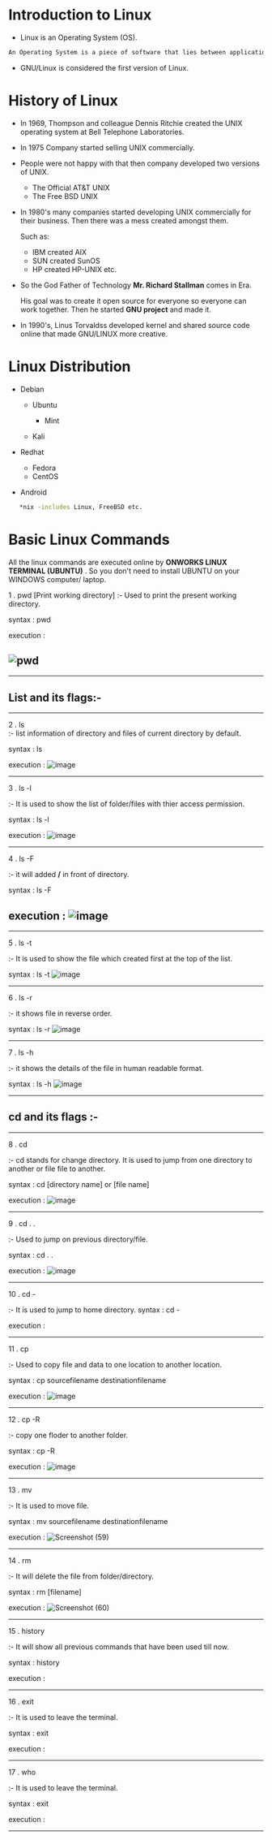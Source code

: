 <!--Heading-->
# Introduction to Linux
* Linux is an Operating System (OS).
```bash
An Operating System is a piece of software that lies between application software and hardware and controls the operations of computer. The most important program in OS is Kernel that manages the OS.
```
* GNU/Linux is considered the first version of Linux.

# History of Linux

*  In 1969, Thompson and colleague Dennis Ritchie created the UNIX operating system at Bell Telephone Laboratories.
* In 1975 Company started selling UNIX commercially.
* People were not happy with that then company developed two versions of UNIX.
  
   * The Official AT&T UNIX
   * The Free BSD UNIX 
* In 1980's many companies started developing UNIX commercially for their business. Then there was a mess created amongst them. 

     Such as:
     
     * IBM created AIX
     * SUN created SunOS
     * HP created HP-UNIX etc.


* So the God Father of Technology __Mr. Richard Stallman__ comes in Era.

   His goal was to create it open source for everyone so everyone can work together. Then he started __GNU project__ and made it.

* In 1990's, Linus Torvaldss developed kernel and shared source code online that made GNU/LINUX more creative. 

# Linux Distribution 
* Debian
  
  * Ubuntu
     
     * Mint
  * Kali
* Redhat
  
  * Fedora
  * CentOS
* Android

```bash
   *nix -includes Linux, FreeBSD etc.
```
# Basic Linux Commands

All the linux commands are executed online by __ONWORKS LINUX TERMINAL (UBUNTU)__ . So you don't need to install UBUNTU on your WINDOWS computer/ laptop.

1 . pwd  [Print working directory]
   :-   Used to print the present working directory.

   syntax : pwd

   execution :

   ![pwd](https://user-images.githubusercontent.com/88035158/127475933-abec9de0-dd69-4149-926e-662c69ddf876.png)
   ---

___
   ## List and its flags:-

---


2 . ls  
   :-   list information of directory and files of current directory by default.

   syntax : ls

   execution :
   ![image](https://user-images.githubusercontent.com/88035158/127476897-0694e74a-b645-4139-9a9b-3e45b0ab9d44.png)

   ---


3 . ls -l 

   :-   It is used to show the list of folder/files with thier access permission.

   syntax : ls -l

   execution :
   ![image](https://user-images.githubusercontent.com/88035158/127477368-effc536a-bc9c-4f6a-9904-801b82eacd53.png)

---

4 . ls -F 
   
   :-   it will added **/** in front of directory.

   syntax : ls -F

   execution :
   ![image](https://user-images.githubusercontent.com/88035158/127477821-46b35122-2dc1-4925-ad1b-995eed40ef72.png)
   ---
---


5 . ls -t 
   
   :-   It is used to show the file which created first at the top of the list.

   syntax : ls -t
   ![image](https://user-images.githubusercontent.com/88035158/127478125-9c952f87-8469-46b7-a8e8-3fd5ad6f22b0.png)

---


6 . ls -r
   
   :-    it shows file in reverse order.

   syntax : ls -r
   ![image](https://user-images.githubusercontent.com/88035158/127478426-fcd028d7-f146-4be4-825d-62a4d0174b99.png)


---

7 . ls -h
  
   :-    it shows the details of the file in human readable format.

   syntax : ls -h
   ![image](https://user-images.githubusercontent.com/88035158/127479241-97562541-b8a6-4aa8-9890-747d43e956ef.png)

---


## cd and its flags :-

---
8 . cd
  
   :-  cd stands for change directory. It is used to jump from one directory to another or file file to another. 

   syntax : cd [directory name] or [file name]

   execution :
   ![image](https://user-images.githubusercontent.com/88035158/127482140-dca71e5a-1740-4da5-b543-6642898a8011.png)

---
9 . cd . . 
  
   :- Used to jump on previous directory/file. 

   syntax : cd . .

   execution :
   ![image](https://user-images.githubusercontent.com/88035158/127482559-0070411f-48f4-45a0-b5b0-744fd3e0516d.png)

  ---
10 . cd - 
  
   :-  It is used to jump to home directory.
   syntax : cd -

   execution :  

---

11 . cp  
  
   :-  Used to copy file and data to one location to another location.
   
   syntax : cp sourcefilename destinationfilename

   execution : 
 ![image](https://user-images.githubusercontent.com/88035158/127484257-e77f9055-53b0-4997-9356-927bb740f52e.png)

---

12 . cp  -R
  
   :- copy one floder to another folder.
   
   syntax : cp -R

   execution : 
   ![image](https://user-images.githubusercontent.com/88035158/127484477-4b54c2d6-d20c-46e9-92ca-6e32694cd34a.png)

   ---
13 . mv
  
   :- It is used to move file.
   
   syntax : mv sourcefilename destinationfilename

   execution : 
   ![Screenshot (59)](https://user-images.githubusercontent.com/88035158/127537479-410f9771-fca7-4ee3-832c-f8b9e787d023.png)

---

14 . rm
  
   :- It will delete the file from folder/directory.
   
   syntax : rm [filename]

   execution : 
   ![Screenshot (60)](https://user-images.githubusercontent.com/88035158/127538209-331483e0-473d-497b-b52e-6bd8df561a03.png)

   ---

15 . history
  
   :- It will show all previous commands that have been used till now.
   
   syntax : history

   execution :   
   


   ---

16 . exit
  
   :- It is used to leave the terminal.
   
   syntax : exit

   execution : 
   
  

   ---

17 . who
  
   :- It is used to leave the terminal.
   
   syntax : exit

   execution :   

   ---


